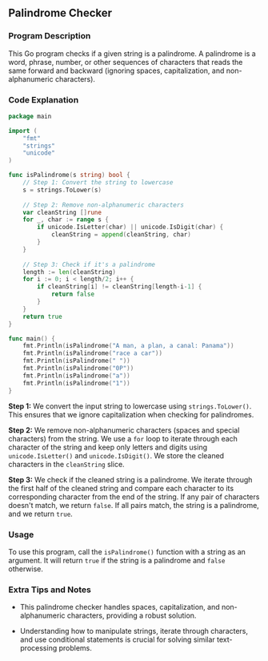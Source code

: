 ## Palindrome Checker

### Program Description

This Go program checks if a given string is a palindrome. A palindrome is a word, phrase, number, or other sequences of characters that reads the same forward and backward (ignoring spaces, capitalization, and non-alphanumeric characters).

### Code Explanation

```go
package main

import (
	"fmt"
	"strings"
	"unicode"
)

func isPalindrome(s string) bool {
	// Step 1: Convert the string to lowercase
	s = strings.ToLower(s)
	
	// Step 2: Remove non-alphanumeric characters
	var cleanString []rune
	for _, char := range s {
		if unicode.IsLetter(char) || unicode.IsDigit(char) {
			cleanString = append(cleanString, char)
		}
	}
	
	// Step 3: Check if it's a palindrome
	length := len(cleanString)
	for i := 0; i < length/2; i++ {
		if cleanString[i] != cleanString[length-i-1] {
			return false
		}
	}
	return true
}

func main() {
	fmt.Println(isPalindrome("A man, a plan, a canal: Panama"))
	fmt.Println(isPalindrome("race a car"))
	fmt.Println(isPalindrome(" "))
	fmt.Println(isPalindrome("0P"))
	fmt.Println(isPalindrome("a"))
	fmt.Println(isPalindrome("1"))
}
```

**Step 1:** We convert the input string to lowercase using `strings.ToLower()`. This ensures that we ignore capitalization when checking for palindromes.

**Step 2:** We remove non-alphanumeric characters (spaces and special characters) from the string. We use a `for` loop to iterate through each character of the string and keep only letters and digits using `unicode.IsLetter()` and `unicode.IsDigit()`. We store the cleaned characters in the `cleanString` slice.

**Step 3:** We check if the cleaned string is a palindrome. We iterate through the first half of the cleaned string and compare each character to its corresponding character from the end of the string. If any pair of characters doesn't match, we return `false`. If all pairs match, the string is a palindrome, and we return `true`.

### Usage

To use this program, call the `isPalindrome()` function with a string as an argument. It will return `true` if the string is a palindrome and `false` otherwise.

### Extra Tips and Notes

- This palindrome checker handles spaces, capitalization, and non-alphanumeric characters, providing a robust solution.

- Understanding how to manipulate strings, iterate through characters, and use conditional statements is crucial for solving similar text-processing problems.
